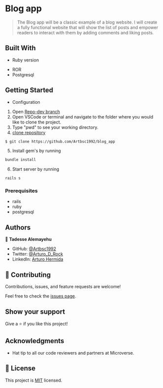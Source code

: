 # Blog app

> The Blog app will be a classic example of a blog website. I will create a fully functional website that will show the list of posts and empower readers to interact with them by adding comments and liking posts.

## Built With

* Ruby version
- ROR
- Postgresql

## Getting Started

* Configuration
1. Open [Repo-dev branch](https://github.com/Artbsc1992/blog_app)
2. Open VSCode or terminal and navigate to the folder where you would like to clone the project.
3. Type "pwd" to see your working directory.
4. [clone repository](https://github.com/Artbsc1992/blog_app)

```bash
$ git clone https://github.com/Artbsc1992/blog_app
```

5. Install gem's by running

```bash
bundle install
```

6. Start server by running

```bash
rails s
```

### Prerequisites

- rails
- ruby
- postgresql


## Authors

👤 **Tadesse Alemayehu**

- GitHub: [@Artbsc1992](https://github.com/Artbsc1992)
- Twitter: [@Arturo_D_Rock](https://twitter.com/Arturo_D_Rock)
- LinkedIn: [Arturo Hermida](https://www.linkedin.com/in/arturo-hermida29/)

## 🤝 Contributing

Contributions, issues, and feature requests are welcome!

Feel free to check the [issues page](../../issues/).

## Show your support

Give a ⭐️ if you like this project!

## Acknowledgments

- Hat tip to all our code reviewers and partners at Microverse.

## 📝 License

This project is [MIT](./LICENSE) licensed.
